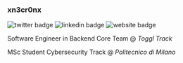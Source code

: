### xn3cr0nx

![twitter badge](https://img.shields.io/badge/@xn3cr0nx-blue?style=flat-square&link=https://twitter.com/xn3cr0nx&logo=twitter)
![linkedin badge](https://img.shields.io/badge/Patrick-blue?style=flat-square&link=https://www.linkedin.com/in/patrickjusic/&logo=linkedin)
![website badge](https://img.shields.io/badge/patrickjusic.com-green?style=flat-square&link=https://patrickjusic.com)

Software Engineer in Backend Core Team @ *Toggl Track*

MSc Student Cybersecurity Track @ *Politecnico di Milano*
